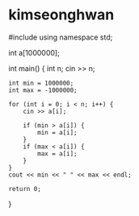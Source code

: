 # kimseonghwan

#include <iostream>
using namespace std;

int a[1000000];

int main() {
	int n;
	cin >> n;
		
	int min = 1000000;
	int max = -1000000;
	
	for (int i = 0; i < n; i++) {
		cin >> a[i];

		if (min > a[i]) {
			min = a[i];
		}
		if (max < a[i]) {
			max = a[i];
		}
	}
	cout << min << " " << max << endl;

	return 0;
}
